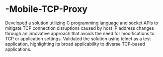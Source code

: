 # -Mobile-TCP-Proxy

Developed a solution utilizing C programming language and socket APIs to mitigate TCP
connection disruptions caused by host IP address changes through an innovative approach that avoids the need
for modifications to TCP or application settings. Validated the solution using telnet as a test application,
highlighting its broad applicability to diverse TCP-based applications.
